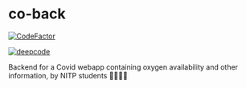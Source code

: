 # co-back

[![CodeFactor](https://www.codefactor.io/repository/github/adi-g15/co-back/badge)](https://www.codefactor.io/repository/github/adi-g15/co-back)

[![deepcode](https://www.deepcode.ai/api/gh/badge?key=eyJhbGciOiJIUzI1NiIsInR5cCI6IkpXVCJ9.eyJwbGF0Zm9ybTEiOiJnaCIsIm93bmVyMSI6ImFkaS1nMTUiLCJyZXBvMSI6ImNvLWJhY2siLCJpbmNsdWRlTGludCI6ZmFsc2UsImF1dGhvcklkIjoyMjMzOSwiaWF0IjoxNjE5NjkxMzE0fQ.ItTt5R1hiDP1dwn-5DbWe2yWPj6adY9yHKqYd-O5GZU)](https://www.deepcode.ai/app/gh/adi-g15/co-back/_/dashboard?utm_content=gh%2Fadi-g15%2Fco-back)

Backend for a Covid webapp containing oxygen availability and other information, by NITP students 🏥😷💉💊
